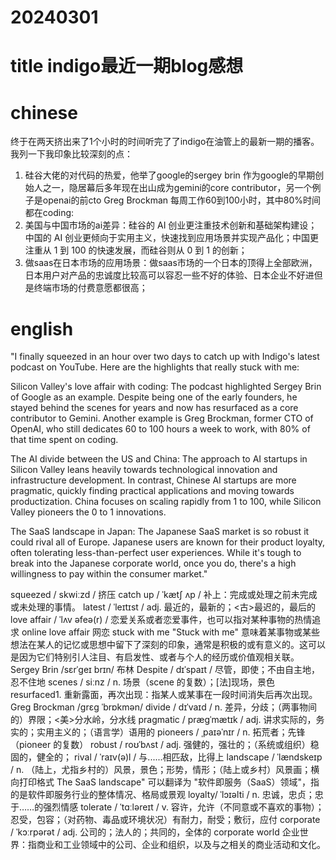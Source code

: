 
# 20240301

# title indigo最近一期blog感想

# chinese 
终于在两天挤出来了1个小时的时间听完了了indigo在油管上的最新一期的播客。我列一下我印象比较深刻的点：
1. 硅谷大佬的对代码的热爱，他举了google的sergey brin 作为google的早期创始人之一，隐居幕后多年现在出山成为gemini的core contributor，另一个例子是openai的前cto Greg Brockman
每周工作60到100小时，其中80%时间都在coding:
2. 美国与中国市场的ai差异：硅谷的 AI 创业更注重技术创新和基础架构建设；中国的 AI 创业更倾向于实用主义，快速找到应用场景并实现产品化；中国更注重从 1 到 100 的快速发展，而硅谷则从 0 到 1 的创新；
3. 做saas在日本市场的应用场景：做saas市场的一个日本的顶得上全部欧洲，日本用户对产品的忠诚度比较高可以容忍一些不好的体验、日本企业不好进但是终端市场的付费意愿都很高；
# english
"I finally squeezed in an hour over two days to catch up with Indigo's latest podcast on YouTube. Here are the highlights that really stuck with me:

Silicon Valley's love affair with coding: The podcast highlighted Sergey Brin of Google as an example. Despite being one of the early founders, he stayed behind the scenes for years and now has resurfaced as a core contributor to Gemini. Another example is Greg Brockman, former CTO of OpenAI, who still dedicates 60 to 100 hours a week to work, with 80% of that time spent on coding.

The AI divide between the US and China: The approach to AI startups in Silicon Valley leans heavily towards technological innovation and infrastructure development. In contrast, Chinese AI startups are more pragmatic, quickly finding practical applications and moving towards productization. China focuses on scaling rapidly from 1 to 100, while Silicon Valley pioneers the 0 to 1 innovations.

The SaaS landscape in Japan: The Japanese SaaS market is so robust it could rival all of Europe. Japanese users are known for their product loyalty, often tolerating less-than-perfect user experiences. While it's tough to break into the Japanese corporate world, once you do, there's a high willingness to pay within the consumer market."

squeezed / skwiːzd / 挤压
catch up / ˈkætʃ ʌp / 补上：完成或处理之前未完成或未处理的事情。
latest / ˈleɪtɪst / adj.  最近的，最新的；<古>最迟的，最后的
love affair / ˈlʌv əfeə(r) / 恋爱关系或者恋爱事件，也可以指对某种事物的热情追求
online love affair 网恋
stuck with me "Stuck with me" 意味着某事物或某些想法在某人的记忆或思想中留下了深刻的印象，通常是积极的或有意义的。这可以是因为它们特别引人注目、有启发性、或者与个人的经历或价值观相关联。
Sergey Brin /sɛrˈɡeɪ brɪn/ 布林
Despite / dɪˈspaɪt / 尽管，即使；不由自主地，忍不住地
scenes / siːnz / n.  场景（scene 的复数）；[法]现场，景色
resurfaced1. 重新露面，再次出现：指某人或某事在一段时间消失后再次出现。
Greg Brockman /ɡrɛɡ ˈbrɒkmən/
divide / dɪˈvaɪd / n.  差异，分歧；（两事物间的）界限；<美>分水岭，分水线
pragmatic / præɡˈmætɪk / adj.  讲求实际的，务实的；实用主义的；（语言学）语用的
pioneers / ˌpaɪəˈnɪr / n.  拓荒者；先锋（pioneer 的复数）
robust / roʊˈbʌst / adj.  强健的，强壮的；（系统或组织）稳固的，健全的；
rival / ˈraɪv(ə)l / 与......相匹敌，比得上
landscape / ˈlændskeɪp / n.  （陆上，尤指乡村的）风景，景色；形势，情形；（陆上或乡村）风景画；横向打印格式
The SaaS landscape" 可以翻译为 "软件即服务（SaaS）领域"，指的是软件即服务行业的整体情况、格局或景观
loyalty/ ˈlɔɪəlti / n.  忠诚，忠贞；忠于……的强烈情感
tolerate / ˈtɑːləreɪt / v.  容许，允许（不同意或不喜欢的事物）；忍受，包容；（对药物、毒品或环境状况）有耐力，耐受；敷衍，应付
corporate / ˈkɔːrpərət / adj.  公司的；法人的；共同的，全体的
corporate world 企业世界：指商业和工业领域中的公司、企业和组织，以及与之相关的商业活动和文化。
